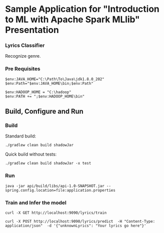# Sample Application for "Introduction to ML with Apache Spark MLlib" Presentation

### Lyrics Classifier
Recognize genre.

### Pre Requisites

```
$env:JAVA_HOME="C:\Path\To\Java\jdk1.8.0_202"
$env:Path="$env:JAVA_HOME\bin;$env:Path"

$env:HADOOP_HOME = "C:\hadoop"
$env:PATH += ";$env:HADOOP_HOME\bin"
```

## Build, Configure and Run

### Build
Standard build:
```
./gradlew clean build shadowJar
```
Quick build without tests:
```
./gradlew clean build shadowJar -x test
```

### Run

```
java -jar api/build/libs/api-1.0-SNAPSHOT.jar --spring.config.location=file:application.properties
```


### Train and Infer the model

```
curl -X GET http://localhost:9090/lyrics/train

curl -X POST http://localhost:9090/lyrics/predict  -H "Content-Type: application/json"  -d '{"unknownLyrics": "Your lyrics go here"}'

```